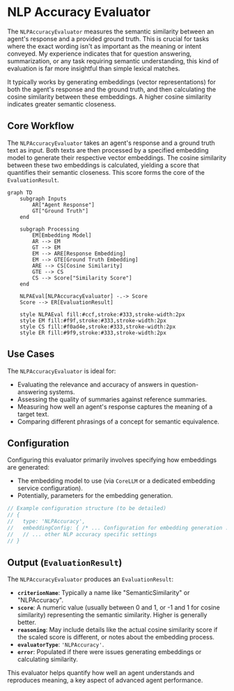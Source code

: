 # NLP Accuracy Evaluator

The `NLPAccuracyEvaluator` measures the semantic similarity between an agent's response and a provided ground truth. This is crucial for tasks where the exact wording isn't as important as the meaning or intent conveyed. My experience indicates that for question answering, summarization, or any task requiring semantic understanding, this kind of evaluation is far more insightful than simple lexical matches.

It typically works by generating embeddings (vector representations) for both the agent's response and the ground truth, and then calculating the cosine similarity between these embeddings. A higher cosine similarity indicates greater semantic closeness.

## Core Workflow

The `NLPAccuracyEvaluator` takes an agent's response and a ground truth text as input. Both texts are then processed by a specified embedding model to generate their respective vector embeddings. The cosine similarity between these two embeddings is calculated, yielding a score that quantifies their semantic closeness. This score forms the core of the `EvaluationResult`.

```mermaid
graph TD
    subgraph Inputs
        AR["Agent Response"]
        GT["Ground Truth"]
    end

    subgraph Processing
        EM[Embedding Model]
        AR --> EM
        GT --> EM
        EM --> ARE[Response Embedding]
        EM --> GTE[Ground Truth Embedding]
        ARE --> CS[Cosine Similarity]
        GTE --> CS
        CS --> Score["Similarity Score"]
    end

    NLPAEval[NLPAccuracyEvaluator] -.-> Score
    Score --> ER[EvaluationResult]
    
    style NLPAEval fill:#ccf,stroke:#333,stroke-width:2px
    style EM fill:#f9f,stroke:#333,stroke-width:2px
    style CS fill:#f0ad4e,stroke:#333,stroke-width:2px
    style ER fill:#9f9,stroke:#333,stroke-width:2px
```

## Use Cases

The `NLPAccuracyEvaluator` is ideal for:

*   Evaluating the relevance and accuracy of answers in question-answering systems.
*   Assessing the quality of summaries against reference summaries.
*   Measuring how well an agent's response captures the meaning of a target text.
*   Comparing different phrasings of a concept for semantic equivalence.

## Configuration

Configuring this evaluator primarily involves specifying how embeddings are generated:

*   The embedding model to use (via `CoreLLM` or a dedicated embedding service configuration).
*   Potentially, parameters for the embedding generation.

```typescript
// Example configuration structure (to be detailed)
// {
//   type: 'NLPAccuracy',
//   embeddingConfig: { /* ... Configuration for embedding generation ... */ },
//   // ... other NLP accuracy specific settings
// }
```

## Output (`EvaluationResult`)

The `NLPAccuracyEvaluator` produces an `EvaluationResult`:

*   **`criterionName`**: Typically a name like "SemanticSimilarity" or "NLPAccuracy".
*   **`score`**: A numeric value (usually between 0 and 1, or -1 and 1 for cosine similarity) representing the semantic similarity. Higher is generally better.
*   **`reasoning`**: May include details like the actual cosine similarity score if the scaled score is different, or notes about the embedding process.
*   **`evaluatorType`**: `'NLPAccuracy'`.
*   **`error`**: Populated if there were issues generating embeddings or calculating similarity.

This evaluator helps quantify how well an agent understands and reproduces meaning, a key aspect of advanced agent performance. 